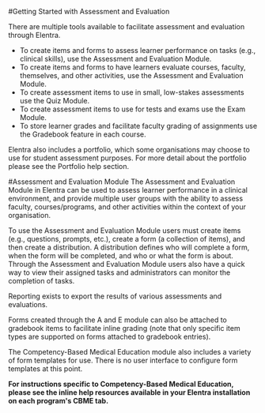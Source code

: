 #Getting Started with Assessment and Evaluation  

There are multiple tools available to facilitate assessment and evaluation through Elentra.

* To create items and forms to assess learner performance on tasks (e.g., clinical skills), use the Assessment and Evaluation Module.  
* To create items and forms to have learners evaluate courses, faculty, themselves, and other activities, use the Assessment and Evaluation Module.  
* To create assessment items to use in small, low-stakes assessments use the Quiz Module.  
* To create assessment items to use for tests and exams use the Exam Module.  
* To store learner grades and facilitate faculty grading of assignments use the Gradebook feature in each course.  

Elentra also includes a portfolio, which some organisations may choose to use for student assessment purposes.  For more detail about the portfolio please see the Portfolio help section.

#Assessment and Evaluation Module
The Assessment and Evaluation Module in Elentra can be used to assess learner performance in a clinical environment, and provide multiple user groups with the ability to assess faculty, courses/programs, and other activities within the context of your organisation.  

To use the Assessment and Evaluation Module users must create items (e.g., questions, prompts, etc.), create a form (a collection of items), and then create a distribution.  A distribution defines who will complete a form, when the form will be completed, and who or what the form is about.  Through the Assessment and Evaluation Module users also have a quick way to view their assigned tasks and administrators can monitor the completion of tasks.  

Reporting exists to export the results of various assessments and evaluations.

Forms created through the A and E module can also be attached to gradebook items to facilitate inline grading (note that only specific item types are supported on forms attached to gradebook entries).

The Competency-Based Medical Education module also includes a variety of form templates for use.  There is no user interface to configure form templates at this point.

**For instructions specific to Competency-Based Medical Education, please see the inline help resources available in your Elentra installation on each program's CBME tab.**

